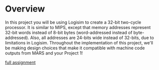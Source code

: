 # Overview
In this project you will be using Logisim to create a 32-bit two-cycle processor. It is similar to MIPS, except that memory addresses represent 32-bit words instead of 8-bit bytes (word-addressed instead of byte-addressed). Also, all addresses are 24-bits wide instead of 32-bits, due to limitations in Logisim. Throughout the implementation of this project, we'll be making design choices that make it compatible with machine code outputs from MARS and your Project 1!

[full assignment](https://inst.eecs.berkeley.edu//~cs61c/sp15/projs/02/index.html)